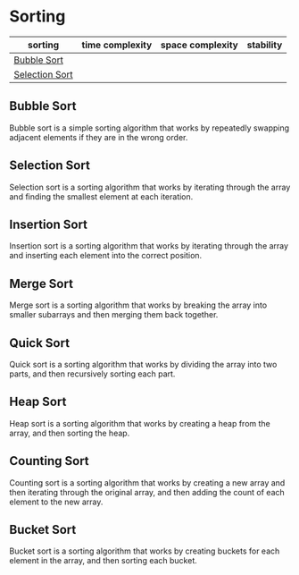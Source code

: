 # Sorting
| sorting | time complexity | space complexity | stability |
| --- | --- | --- | --- |
| [Bubble Sort](#Bubble-Sort) |
| [Selection Sort](#Selection-Sort)
## Bubble Sort

Bubble sort is a simple sorting algorithm that works by repeatedly swapping adjacent elements if they are in the wrong order.

## Selection Sort
Selection sort is a sorting algorithm that works by iterating through the array and finding the smallest element at each iteration.

## Insertion Sort
Insertion sort is a sorting algorithm that works by iterating through the array and inserting each element into the correct position.

## Merge Sort
Merge sort is a sorting algorithm that works by breaking the array into smaller subarrays and then merging them back together.

## Quick Sort
Quick sort is a sorting algorithm that works by dividing the array into two parts, and then recursively sorting each part.

## Heap Sort
Heap sort is a sorting algorithm that works by creating a heap from the array, and then sorting the heap.

## Counting Sort
Counting sort is a sorting algorithm that works by creating a new array and then iterating through the original array, and then adding the count of each element to the new array.

## Bucket Sort
Bucket sort is a sorting algorithm that works by creating buckets for each element in the array, and then sorting each bucket.


